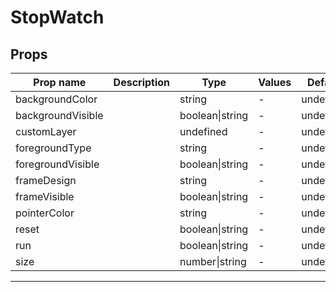# StopWatch

## Props

| Prop name         | Description | Type            | Values | Default   |
| ----------------- | ----------- | --------------- | ------ | --------- |
| backgroundColor   |             | string          | -      | undefined |
| backgroundVisible |             | boolean\|string | -      | undefined |
| customLayer       |             | undefined       | -      | undefined |
| foregroundType    |             | string          | -      | undefined |
| foregroundVisible |             | boolean\|string | -      | undefined |
| frameDesign       |             | string          | -      | undefined |
| frameVisible      |             | boolean\|string | -      | undefined |
| pointerColor      |             | string          | -      | undefined |
| reset             |             | boolean\|string | -      | undefined |
| run               |             | boolean\|string | -      | undefined |
| size              |             | number\|string  | -      | undefined |

---
